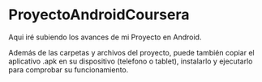 # ProyectoAndroidCoursera
Aqui iré subiendo los avances de mi Proyecto en Android.

Además de las carpetas y archivos del proyecto, puede también copiar el aplicativo .apk en su dispositivo (telefono o tablet), instalarlo y ejecutarlo para comprobar su funcionamiento.
